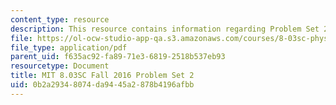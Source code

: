 ```yaml
---
content_type: resource
description: This resource contains information regarding Problem Set 2
file: https://ol-ocw-studio-app-qa.s3.amazonaws.com/courses/8-03sc-physics-iii-vibrations-and-waves-fall-2016/0b2a29348074da9445a2878b4196afbb_MIT8_03SCF16_ProblemSet2.pdf
file_type: application/pdf
parent_uid: f635ac92-fa89-71e3-6819-2518b537eb93
resourcetype: Document
title: MIT 8.03SC Fall 2016 Problem Set 2
uid: 0b2a2934-8074-da94-45a2-878b4196afbb
---
```

